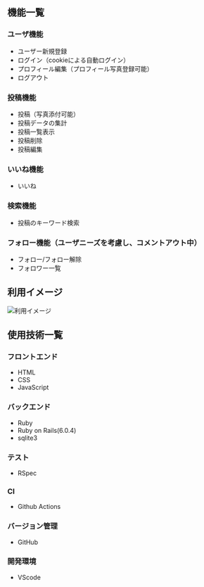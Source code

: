 ## 機能一覧
 ### ユーザ機能
  - ユーザー新規登録
  - ログイン（cookieによる自動ログイン）
  - プロフィール編集（プロフィール写真登録可能）
  - ログアウト
 ### 投稿機能
  - 投稿（写真添付可能）
  - 投稿データの集計
  - 投稿一覧表示
  - 投稿削除
  - 投稿編集
 ### いいね機能
  - いいね
 ### 検索機能
  - 投稿のキーワード検索
 ### フォロー機能（ユーザニーズを考慮し、コメントアウト中）
  - フォロー/フォロー解除
  - フォロワー一覧

## 利用イメージ
![利用イメージ](https://github.com/okadamasayuki/GreatBuyer/assets/42255354/0dadba7e-dffa-47b9-a504-4c5acfea63d6)

## 使用技術一覧
  ### フロントエンド
  - HTML
  - CSS
  - JavaScript

  ### バックエンド
  - Ruby
  - Ruby on Rails(6.0.4)
  - sqlite3

  ### テスト
  - RSpec

  ### CI
  - Github Actions

  ### バージョン管理
  - GitHub

  ### 開発環境
  - VScode
